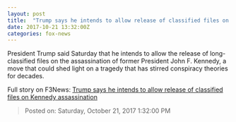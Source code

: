 ```yaml
---
layout: post
title:  "Trump says he intends to allow release of classified files on Kennedy assassination"
date: 2017-10-21 13:32:00Z
categories: fox-news
---
```


President Trump said Saturday that he intends to allow the release of long-classified files on the assassination of former President John F. Kennedy, a move that could shed light on a tragedy that has stirred conspiracy theories for decades.


Full story on F3News: [Trump says he intends to allow release of classified files on Kennedy assassination](http://www.f3nws.com/n/SGRGqC)

> Posted on: Saturday, October 21, 2017 1:32:00 PM
